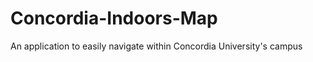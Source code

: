 Concordia-Indoors-Map
=====================

An application to easily navigate within Concordia University's campus